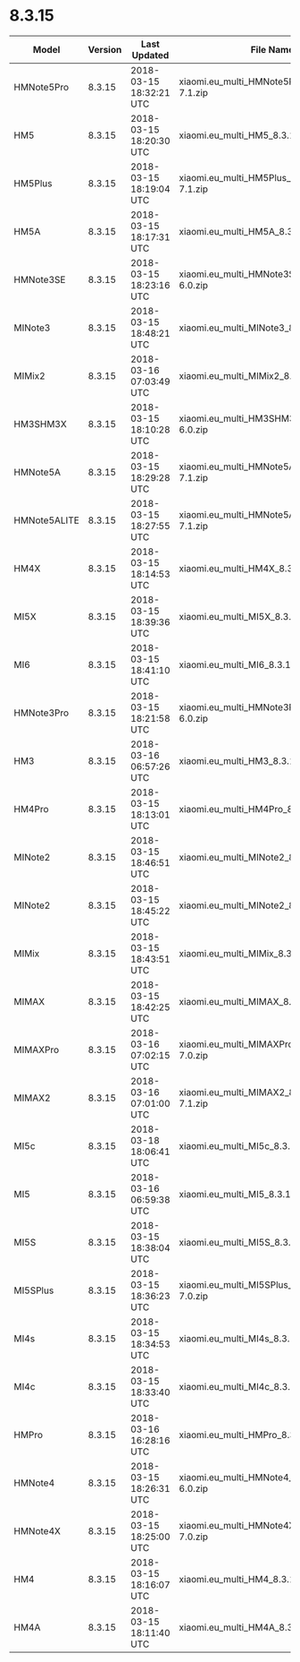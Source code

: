 # 8.3.15
| Model | Version | Last Updated | File Name | Size | Download Link |
| ---- | ---- | ---- | ---- | ---- | ---- |
| HMNote5Pro | 8.3.15 | 2018-03-15 18:32:21 UTC | xiaomi.eu_multi_HMNote5Pro_8.3.15_v9-7.1.zip | 1.4 GB | [SourceForge](https://sourceforge.net/projects/xiaomi-eu-multilang-miui-roms/files/xiaomi.eu/MIUI-WEEKLY-RELEASES/8.3.15/xiaomi.eu_multi_HMNote5Pro_8.3.15_v9-7.1.zip/download) |
| HM5 | 8.3.15 | 2018-03-15 18:20:30 UTC | xiaomi.eu_multi_HM5_8.3.15_v9-7.1.zip | 1.3 GB | [SourceForge](https://sourceforge.net/projects/xiaomi-eu-multilang-miui-roms/files/xiaomi.eu/MIUI-WEEKLY-RELEASES/8.3.15/xiaomi.eu_multi_HM5_8.3.15_v9-7.1.zip/download) |
| HM5Plus | 8.3.15 | 2018-03-15 18:19:04 UTC | xiaomi.eu_multi_HM5Plus_8.3.15_v9-7.1.zip | 1.3 GB | [SourceForge](https://sourceforge.net/projects/xiaomi-eu-multilang-miui-roms/files/xiaomi.eu/MIUI-WEEKLY-RELEASES/8.3.15/xiaomi.eu_multi_HM5Plus_8.3.15_v9-7.1.zip/download) |
| HM5A | 8.3.15 | 2018-03-15 18:17:31 UTC | xiaomi.eu_multi_HM5A_8.3.15_v9-7.1.zip | 1.2 GB | [SourceForge](https://sourceforge.net/projects/xiaomi-eu-multilang-miui-roms/files/xiaomi.eu/MIUI-WEEKLY-RELEASES/8.3.15/xiaomi.eu_multi_HM5A_8.3.15_v9-7.1.zip/download) |
| HMNote3SE | 8.3.15 | 2018-03-15 18:23:16 UTC | xiaomi.eu_multi_HMNote3SE_8.3.15_v9-6.0.zip | 1.1 GB | [SourceForge](https://sourceforge.net/projects/xiaomi-eu-multilang-miui-roms/files/xiaomi.eu/MIUI-WEEKLY-RELEASES/8.3.15/xiaomi.eu_multi_HMNote3SE_8.3.15_v9-6.0.zip/download) |
| MINote3 | 8.3.15 | 2018-03-15 18:48:21 UTC | xiaomi.eu_multi_MINote3_8.3.15_v9-7.1.zip | 1.3 GB | [SourceForge](https://sourceforge.net/projects/xiaomi-eu-multilang-miui-roms/files/xiaomi.eu/MIUI-WEEKLY-RELEASES/8.3.15/xiaomi.eu_multi_MINote3_8.3.15_v9-7.1.zip/download) |
| MIMix2 | 8.3.15 | 2018-03-16 07:03:49 UTC | xiaomi.eu_multi_MIMix2_8.3.15_v9-8.0.zip | 1.4 GB | [SourceForge](https://sourceforge.net/projects/xiaomi-eu-multilang-miui-roms/files/xiaomi.eu/MIUI-WEEKLY-RELEASES/8.3.15/xiaomi.eu_multi_MIMix2_8.3.15_v9-8.0.zip/download) |
| HM3SHM3X | 8.3.15 | 2018-03-15 18:10:28 UTC | xiaomi.eu_multi_HM3SHM3X_8.3.15_v9-6.0.zip | 1.1 GB | [SourceForge](https://sourceforge.net/projects/xiaomi-eu-multilang-miui-roms/files/xiaomi.eu/MIUI-WEEKLY-RELEASES/8.3.15/xiaomi.eu_multi_HM3SHM3X_8.3.15_v9-6.0.zip/download) |
| HMNote5A | 8.3.15 | 2018-03-15 18:29:28 UTC | xiaomi.eu_multi_HMNote5A_8.3.15_v9-7.1.zip | 1.2 GB | [SourceForge](https://sourceforge.net/projects/xiaomi-eu-multilang-miui-roms/files/xiaomi.eu/MIUI-WEEKLY-RELEASES/8.3.15/xiaomi.eu_multi_HMNote5A_8.3.15_v9-7.1.zip/download) |
| HMNote5ALITE | 8.3.15 | 2018-03-15 18:27:55 UTC | xiaomi.eu_multi_HMNote5ALITE_8.3.15_v9-7.1.zip | 1.2 GB | [SourceForge](https://sourceforge.net/projects/xiaomi-eu-multilang-miui-roms/files/xiaomi.eu/MIUI-WEEKLY-RELEASES/8.3.15/xiaomi.eu_multi_HMNote5ALITE_8.3.15_v9-7.1.zip/download) |
| HM4X | 8.3.15 | 2018-03-15 18:14:53 UTC | xiaomi.eu_multi_HM4X_8.3.15_v9-7.1.zip | 1.2 GB | [SourceForge](https://sourceforge.net/projects/xiaomi-eu-multilang-miui-roms/files/xiaomi.eu/MIUI-WEEKLY-RELEASES/8.3.15/xiaomi.eu_multi_HM4X_8.3.15_v9-7.1.zip/download) |
| MI5X | 8.3.15 | 2018-03-15 18:39:36 UTC | xiaomi.eu_multi_MI5X_8.3.15_v9-7.1.zip | 1.3 GB | [SourceForge](https://sourceforge.net/projects/xiaomi-eu-multilang-miui-roms/files/xiaomi.eu/MIUI-WEEKLY-RELEASES/8.3.15/xiaomi.eu_multi_MI5X_8.3.15_v9-7.1.zip/download) |
| MI6 | 8.3.15 | 2018-03-15 18:41:10 UTC | xiaomi.eu_multi_MI6_8.3.15_v9-8.0.zip | 1.4 GB | [SourceForge](https://sourceforge.net/projects/xiaomi-eu-multilang-miui-roms/files/xiaomi.eu/MIUI-WEEKLY-RELEASES/8.3.15/xiaomi.eu_multi_MI6_8.3.15_v9-8.0.zip/download) |
| HMNote3Pro | 8.3.15 | 2018-03-15 18:21:58 UTC | xiaomi.eu_multi_HMNote3Pro_8.3.15_v9-6.0.zip | 1.0 GB | [SourceForge](https://sourceforge.net/projects/xiaomi-eu-multilang-miui-roms/files/xiaomi.eu/MIUI-WEEKLY-RELEASES/8.3.15/xiaomi.eu_multi_HMNote3Pro_8.3.15_v9-6.0.zip/download) |
| HM3 | 8.3.15 | 2018-03-16 06:57:26 UTC | xiaomi.eu_multi_HM3_8.3.15_v9-5.1.zip | 973.7 MB | [SourceForge](https://sourceforge.net/projects/xiaomi-eu-multilang-miui-roms/files/xiaomi.eu/MIUI-WEEKLY-RELEASES/8.3.15/xiaomi.eu_multi_HM3_8.3.15_v9-5.1.zip/download) |
| HM4Pro | 8.3.15 | 2018-03-15 18:13:01 UTC | xiaomi.eu_multi_HM4Pro_8.3.15_v9-6.0.zip | 1.1 GB | [SourceForge](https://sourceforge.net/projects/xiaomi-eu-multilang-miui-roms/files/xiaomi.eu/MIUI-WEEKLY-RELEASES/8.3.15/xiaomi.eu_multi_HM4Pro_8.3.15_v9-6.0.zip/download) |
| MINote2 | 8.3.15 | 2018-03-15 18:46:51 UTC | xiaomi.eu_multi_MINote2_8.3.15_v9-8.0.zip | 1.3 GB | [SourceForge](https://sourceforge.net/projects/xiaomi-eu-multilang-miui-roms/files/xiaomi.eu/MIUI-WEEKLY-RELEASES/8.3.15/xiaomi.eu_multi_MINote2_8.3.15_v9-8.0.zip/download) |
| MINote2 | 8.3.15 | 2018-03-15 18:45:22 UTC | xiaomi.eu_multi_MINote2_8.3.15_v9-7.0.zip | 1.3 GB | [SourceForge](https://sourceforge.net/projects/xiaomi-eu-multilang-miui-roms/files/xiaomi.eu/MIUI-WEEKLY-RELEASES/8.3.15/xiaomi.eu_multi_MINote2_8.3.15_v9-7.0.zip/download) |
| MIMix | 8.3.15 | 2018-03-15 18:43:51 UTC | xiaomi.eu_multi_MIMix_8.3.15_v9-7.0.zip | 1.2 GB | [SourceForge](https://sourceforge.net/projects/xiaomi-eu-multilang-miui-roms/files/xiaomi.eu/MIUI-WEEKLY-RELEASES/8.3.15/xiaomi.eu_multi_MIMix_8.3.15_v9-7.0.zip/download) |
| MIMAX | 8.3.15 | 2018-03-15 18:42:25 UTC | xiaomi.eu_multi_MIMAX_8.3.15_v9-7.0.zip | 1.1 GB | [SourceForge](https://sourceforge.net/projects/xiaomi-eu-multilang-miui-roms/files/xiaomi.eu/MIUI-WEEKLY-RELEASES/8.3.15/xiaomi.eu_multi_MIMAX_8.3.15_v9-7.0.zip/download) |
| MIMAXPro | 8.3.15 | 2018-03-16 07:02:15 UTC | xiaomi.eu_multi_MIMAXPro_8.3.15_v9-7.0.zip | 1.1 GB | [SourceForge](https://sourceforge.net/projects/xiaomi-eu-multilang-miui-roms/files/xiaomi.eu/MIUI-WEEKLY-RELEASES/8.3.15/xiaomi.eu_multi_MIMAXPro_8.3.15_v9-7.0.zip/download) |
| MIMAX2 | 8.3.15 | 2018-03-16 07:01:00 UTC | xiaomi.eu_multi_MIMAX2_8.3.15_v9-7.1.zip | 1.2 GB | [SourceForge](https://sourceforge.net/projects/xiaomi-eu-multilang-miui-roms/files/xiaomi.eu/MIUI-WEEKLY-RELEASES/8.3.15/xiaomi.eu_multi_MIMAX2_8.3.15_v9-7.1.zip/download) |
| MI5c | 8.3.15 | 2018-03-18 18:06:41 UTC | xiaomi.eu_multi_MI5c_8.3.15_v9-7.1.zip | 1.1 GB | [SourceForge](https://sourceforge.net/projects/xiaomi-eu-multilang-miui-roms/files/xiaomi.eu/MIUI-WEEKLY-RELEASES/8.3.15/xiaomi.eu_multi_MI5c_8.3.15_v9-7.1.zip/download) |
| MI5 | 8.3.15 | 2018-03-16 06:59:38 UTC | xiaomi.eu_multi_MI5_8.3.15_v9-7.0.zip | 1.3 GB | [SourceForge](https://sourceforge.net/projects/xiaomi-eu-multilang-miui-roms/files/xiaomi.eu/MIUI-WEEKLY-RELEASES/8.3.15/xiaomi.eu_multi_MI5_8.3.15_v9-7.0.zip/download) |
| MI5S | 8.3.15 | 2018-03-15 18:38:04 UTC | xiaomi.eu_multi_MI5S_8.3.15_v9-7.0.zip | 1.2 GB | [SourceForge](https://sourceforge.net/projects/xiaomi-eu-multilang-miui-roms/files/xiaomi.eu/MIUI-WEEKLY-RELEASES/8.3.15/xiaomi.eu_multi_MI5S_8.3.15_v9-7.0.zip/download) |
| MI5SPlus | 8.3.15 | 2018-03-15 18:36:23 UTC | xiaomi.eu_multi_MI5SPlus_8.3.15_v9-7.0.zip | 1.3 GB | [SourceForge](https://sourceforge.net/projects/xiaomi-eu-multilang-miui-roms/files/xiaomi.eu/MIUI-WEEKLY-RELEASES/8.3.15/xiaomi.eu_multi_MI5SPlus_8.3.15_v9-7.0.zip/download) |
| MI4s | 8.3.15 | 2018-03-15 18:34:53 UTC | xiaomi.eu_multi_MI4s_8.3.15_v9-7.0.zip | 1.1 GB | [SourceForge](https://sourceforge.net/projects/xiaomi-eu-multilang-miui-roms/files/xiaomi.eu/MIUI-WEEKLY-RELEASES/8.3.15/xiaomi.eu_multi_MI4s_8.3.15_v9-7.0.zip/download) |
| MI4c | 8.3.15 | 2018-03-15 18:33:40 UTC | xiaomi.eu_multi_MI4c_8.3.15_v9-7.0.zip | 1.1 GB | [SourceForge](https://sourceforge.net/projects/xiaomi-eu-multilang-miui-roms/files/xiaomi.eu/MIUI-WEEKLY-RELEASES/8.3.15/xiaomi.eu_multi_MI4c_8.3.15_v9-7.0.zip/download) |
| HMPro | 8.3.15 | 2018-03-16 16:28:16 UTC | xiaomi.eu_multi_HMPro_8.3.15_v9-6.0.zip | 1.0 GB | [SourceForge](https://sourceforge.net/projects/xiaomi-eu-multilang-miui-roms/files/xiaomi.eu/MIUI-WEEKLY-RELEASES/8.3.15/xiaomi.eu_multi_HMPro_8.3.15_v9-6.0.zip/download) |
| HMNote4 | 8.3.15 | 2018-03-15 18:26:31 UTC | xiaomi.eu_multi_HMNote4_8.3.15_v9-6.0.zip | 1.1 GB | [SourceForge](https://sourceforge.net/projects/xiaomi-eu-multilang-miui-roms/files/xiaomi.eu/MIUI-WEEKLY-RELEASES/8.3.15/xiaomi.eu_multi_HMNote4_8.3.15_v9-6.0.zip/download) |
| HMNote4X | 8.3.15 | 2018-03-15 18:25:00 UTC | xiaomi.eu_multi_HMNote4X_8.3.15_v9-7.0.zip | 1.2 GB | [SourceForge](https://sourceforge.net/projects/xiaomi-eu-multilang-miui-roms/files/xiaomi.eu/MIUI-WEEKLY-RELEASES/8.3.15/xiaomi.eu_multi_HMNote4X_8.3.15_v9-7.0.zip/download) |
| HM4 | 8.3.15 | 2018-03-15 18:16:07 UTC | xiaomi.eu_multi_HM4_8.3.15_v9-6.0.zip | 1.1 GB | [SourceForge](https://sourceforge.net/projects/xiaomi-eu-multilang-miui-roms/files/xiaomi.eu/MIUI-WEEKLY-RELEASES/8.3.15/xiaomi.eu_multi_HM4_8.3.15_v9-6.0.zip/download) |
| HM4A | 8.3.15 | 2018-03-15 18:11:40 UTC | xiaomi.eu_multi_HM4A_8.3.15_v9-6.0.zip | 1.1 GB | [SourceForge](https://sourceforge.net/projects/xiaomi-eu-multilang-miui-roms/files/xiaomi.eu/MIUI-WEEKLY-RELEASES/8.3.15/xiaomi.eu_multi_HM4A_8.3.15_v9-6.0.zip/download) |
